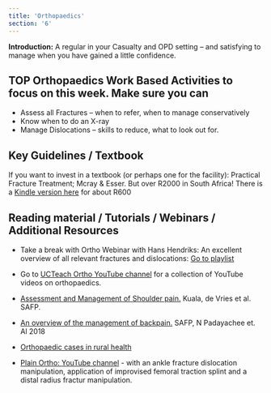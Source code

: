 ```yaml
---
title: 'Orthopaedics'
section: '6'
---
```


**Introduction:** A regular in your Casualty and OPD setting – and satisfying to manage when you have gained a little confidence.

## TOP Orthopaedics Work Based Activities to focus on this week. Make sure you can

* Assess all Fractures – when to refer, when to manage conservatively
* Know when to do an X-ray
* Manage Dislocations – skills to reduce, what to look out for.

## Key Guidelines / Textbook

If you want to invest in a textbook (or perhaps one for the facility): Practical Fracture Treatment; Mcray & Esser. But over R2000 in South Africa! There is a [Kindle version here](https://www.amazon.co.uk/dp/B005BTF4H4/ref=cm_sw_em_r_mt_dp_WK69Q504DYP8BJWBXSZH) for about R600

## Reading material / Tutorials / Webinars / Additional Resources

* Take a break with Ortho Webinar with Hans Hendriks: An excellent overview of all relevant fractures and dislocations: [Go to playlist](https://youtube.com/playlist?list=PLBS4k3o3cGeb_e0Kib31LEJdb8uh-VTdh)

* Go to [UCTeach Ortho YouTube channel](https://www.youtube.com/channel/UCR__mzghDSTLZ32sBJ18Xow) for a collection of YouTube videos on orthopaedics.

* [Assessment and Management of Shoulder pain.](https://safpj.co.za/index.php/safpj/article/view/5279/6642) Kuala, de Vries et al. SAFP.

* [An overview of the management of backpain.](https://safpj.co.za/index.php/safpj/article/view/4897/5798) SAFP, N Padayachee et. Al 2018

* [Orthopaedic cases in rural health](https://www.youtube.com/embed/yST2LGs0AvY)

* [Plain Ortho: YouTube channel](https://www.youtube.com/channel/UC3fT2dOXnRnt4ysMTZ3YXdg/featured)  - with an ankle fracture dislocation manipulation, application of improvised femoral traction splint and a distal radius fractur manipulation.

<!--
    This is a comment and is not displayed on the website. Do not alter this text between arrows (->).
    To change the content in this file, simply retype/ copy+paste any text above, as you would in a normal text file/ word document.

    The hashtag ( # ) symbols followed by a space and then text show a heading. The more #s you have, the smaller/"less important" the heading. You can add up to 6 # but we suggest max 4 #. make sure each heading is on a separate line.

    The single star ( * ) followed by a space and then text shows an item in a bulleted list. Make sure each item is on a separate line. 

    The text surrounded by double stars ( ** ) with no space show bold text.

    Links are created by putting the text you want to show in square brackets ( [] ) followed by the link in round brackets ( () ). For example, [RuReSA](https://ruresa.org.za/) will show as RuReSA and link to the RuReSA website.

    Please refer to the "HOW TO USE" or "HOW TO USE SHORT" files for more information.
 -->